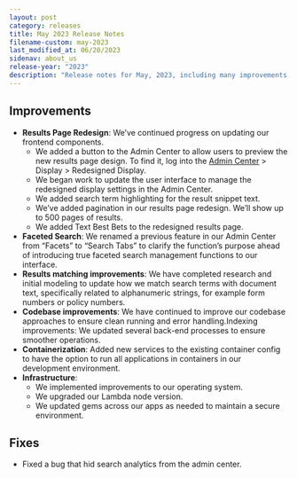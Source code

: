 ```yaml
---
layout: post
category: releases
title: May 2023 Release Notes
filename-custom: may-2023
last_modified_at: 06/20/2023
sidenav: about_us
release-year: "2023"
description: "Release notes for May, 2023, including many improvements and one fix."
---
```

## Improvements

* **Results Page Redesign**: We’ve continued progress on updating our frontend components.
  * We added a button to the Admin Center to allow users to preview the new results page design. To find it, log into the [Admin Center](https://search.usa.gov/sites) > Display > Redesigned Display.
  * We began work to update the user interface to manage the redesigned display settings in the Admin Center.
  * We added search term highlighting for the result snippet text.
  * We’ve added pagination in our results page redesign. We’ll show up to 500 pages of results.
  * We added Text Best Bets to the redesigned results page.
* **Faceted Search**: We renamed a previous feature in our Admin Center from “Facets” to “Search Tabs” to clarify the function’s purpose ahead of introducing true faceted search management functions to our interface.
* **Results matching improvements**: We have completed research and initial modeling to update how we match search terms with document text, specifically related to alphanumeric strings, for example form numbers or policy numbers.
* **Codebase improvements**: We have continued to improve our codebase approaches to ensure clean running and error handling.Indexing improvements: We updated several back-end processes to ensure smoother operations.
* **Containerization**: Added new services to the existing container config to have the option to run all applications in containers in our development environment. 
* **Infrastructure**: 
  * We implemented improvements to our operating system.
  * We upgraded our Lambda node version.
  * We updated gems across our apps as needed to maintain a secure environment.

## Fixes
* Fixed a bug that hid search analytics from the admin center.
